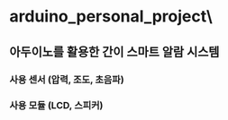 # arduino_personal_project\

## 아두이노를 활용한 간이 스마트 알람 시스템
### 사용 센서 (압력, 조도, 초음파)
### 사용 모듈 (LCD, 스피커)
